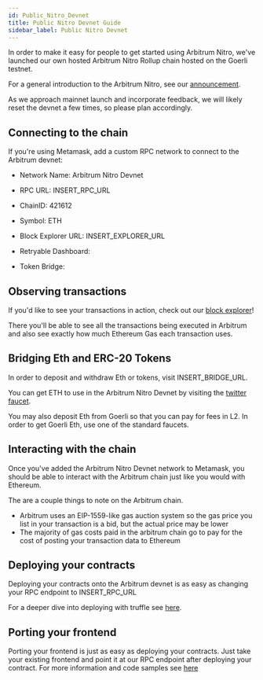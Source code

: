 ```yaml
---
id: Public_Nitro_Devnet
title: Public Nitro Devnet Guide
sidebar_label: Public Nitro Devnet
---
```


In order to make it easy for people to get started using Arbitrum Nitro, we've launched our own hosted Arbitrum Nitro Rollup chain hosted on the Goerli testnet.

For a general introduction to the Arbitrum Nitro, see our [announcement](https://medium.com/offchainlabs/arbitrum-nitro-sneak-preview-44550d9054f5).

As we approach mainnet launch and incorporate feedback, we will likely reset the devnet a few times, so please plan accordingly.

## Connecting to the chain

If you're using Metamask, add a custom RPC network to connect to the Arbitrum devnet:

- Network Name: Arbitrum Nitro Devnet
- RPC URL: INSERT_RPC_URL
- ChainID: 421612
- Symbol: ETH
- Block Explorer URL: INSERT_EXPLORER_URL

- Retryable Dashboard:
- Token Bridge:

## Observing transactions

If you'd like to see your transactions in action, check out our [block explorer](INSERT_EXPLORER_URL)!

There you'll be able to see all the transactions being executed in Arbitrum and also see exactly how much Ethereum Gas each transaction uses.

## Bridging Eth and ERC-20 Tokens

In order to deposit and withdraw Eth or tokens, visit INSERT_BRIDGE_URL.

You can get ETH to use in the Arbitrum Nitro Devnet by visiting the [twitter faucet](INSERT_FAUCET_URL).

You may also deposit Eth from Goerli so that you can pay for fees in L2. In order to get Goerli Eth, use one of the standard faucets.

## Interacting with the chain

Once you've added the Arbitrum Nitro Devnet network to Metamask, you should be able to interact with the Arbitrum chain just like you would with Ethereum.

The are a couple things to note on the Arbitrum chain.

- Arbitrum uses an EIP-1559-like gas auction system so the gas price you list in your transaction is a bid, but the actual price may be lower
- The majority of gas costs paid in the arbitrum chain go to pay for the cost of posting your transaction data to Ethereum

## Deploying your contracts

Deploying your contracts onto the Arbitrum devnet is as easy as changing your RPC endpoint to INSERT_RPC_URL

For a deeper dive into deploying with truffle see [here](Contract_Deployment.md).

## Porting your frontend

Porting your frontend is just as easy as deploying your contracts. Just take your existing frontend and point it at our RPC endpoint after deploying your contract. For more information and code samples see [here](Frontend_Integration.md)

